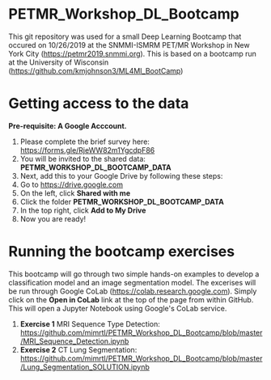 # PETMR_Workshop_DL_Bootcamp

This git repository was used for a small Deep Learning Bootcamp that occured on 10/26/2019 at the SNMMI-ISMRM PET/MR Workshop in New York City (https://petmr2019.snmmi.org). This is based on a bootcamp run at the University of Wisconsin (https://github.com/kmjohnson3/ML4MI_BootCamp)

# Getting access to the data
**Pre-requisite: A Google Acccount.**
1. Please complete the brief survey here: https://forms.gle/RjeWW82m1YgcdpF86
2. You will be invited to the shared data: **PETMR_WORKSHOP_DL_BOOTCAMP_DATA**
3. Next, add this to your Google Drive by following these steps:
  1. Go to https://drive.google.com
  2. On the left, click **Shared with me**
  3. Click the folder **PETMR_WORKSHOP_DL_BOOTCAMP_DATA**
  4. In the top right, click **Add to My Drive**
  5. Now you are ready!

# Running the bootcamp exercises
This bootcamp will go through two simple hands-on examples to develop a classification model and an image segmentation model. The excerises will be run through Google CoLab (https://colab.research.google.com). Simply click on the **Open in CoLab** link at the top of the page from within GitHub. This will open a Jupyter Notebook using Google's CoLab service.

1. **Exercise 1** MRI Sequence Type Detection: https://github.com/mimrtl/PETMR_Workshop_DL_Bootcamp/blob/master/MRI_Sequence_Detection.ipynb
2. **Exercise 2** CT Lung Segmentation: https://github.com/mimrtl/PETMR_Workshop_DL_Bootcamp/blob/master/Lung_Segmentation_SOLUTION.ipynb
